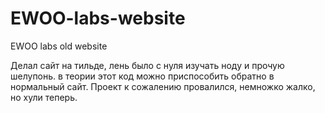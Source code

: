 # EWOO-labs-website
EWOO labs old website


Делал сайт на тильде, лень было с нуля изучать ноду и прочую шелупонь.
в теории этот код можно приспособить обратно в нормальный сайт.
Проект к сожалению провалился, немножко жалко, но хули теперь.
